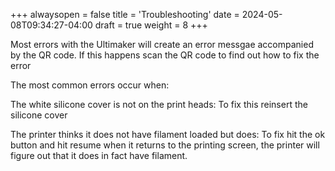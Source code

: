 +++
alwaysopen = false
title = 'Troubleshooting'
date = 2024-05-08T09:34:27-04:00
draft = true
weight = 8
+++

Most errors with the Ultimaker will create an error messgae accompanied by the QR code. If this happens scan the QR code to find out how to fix the error

The most common errors occur when:

The white silicone cover is not on the print heads: To fix this reinsert the silicone cover

The printer thinks it does not have filament loaded but does: To fix hit the ok button and hit resume when it returns to the printing screen, the printer will figure out that it does in fact have filament.

